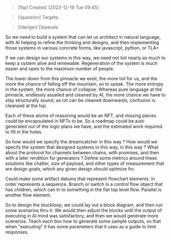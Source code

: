 
>[!tip] Created: [2023-12-19 Tue 09:45]

>[!question] Targets: 

>[!danger] Depends: 

So we need to build a system that can let us architect in natural language, with AI helping to refine the thinking and designs, and then implementing those systems in various concrete forms, like javascript, python, or TLA+

If we can design our systems in this way, we need not toil nearly as much to keep a system alive and renewable.  Regeneration of the system is much easier and open to the maximum number of people.

The lower down from this pinnacle we exist, the more toil for us, and the more the chance of falling off the mountain, so to speak.  The more entropy in the system, the more chance of collapse.  Whereas pure language at the pinnacle, endlessly assailed and cleaned by AI, the more chance we have to stay structurally sound, as rot can be cleaned downwards, confusion is cleansed at the top.

Each of these atoms of reasoning would be an NFT, and missing pieces could be encapsulated in NFTs to be.  So a roadmap could be auto generated out of the logic plans we have, and the estimated work required to fill in the holes.

So how would we specify the dreamcatcher in this way ?
How would we specify the system that designed systems in this way, in this way ?
What about the protocol for channels between chains, with promises, and then with a later rendition for generators ?
Define some metrics around these solutions like chatter, size of payload, and other types of measurement that are design goals, which any given design should optimize for.


Could make some artifact datums that represent flowchart elements.
In order represents a sequence.
Branch or switch is a control flow object that has children, which can ln to something in the flat top level flow.
Parallel is another flow element.

So to design the stuckloop, we could lay out a block diagram, and then run some scenarios thru it.  We would then adjust the blocks until the output of executing in AI mind was satisfactory, and then we would generate more scenarios.  Teach each box how to generate some sample outputs, so that when "executing" it has some parameters that it uses as a guide to limit responses.
